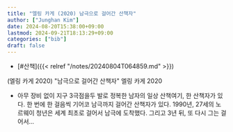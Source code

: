 ```yaml
---
title: "엘링 카게 (2020) 남극으로 걸어간 산책자"
author: ["Junghan Kim"]
date: 2024-08-20T15:38:00+09:00
lastmod: 2024-09-21T18:13:29+09:00
categories: ["bib"]
draft: false
---
```


-   [#산책]({{< relref "/notes/20240804T064859.md" >}})

(엘링 카게 2020) "남극으로 걸어간 산책자" 엘링 카게 2020

-   아무 장비 없이 지구 3극점을두 발로 정복한 남자의 일상 산책여기, 한 산책자가 있다. 한 번에 한 걸음씩 기어코 남극까지 걸어간 산책자가 있다. 1990년, 27세의 노르웨이 청년은 세계 최초로 걸어서 남극에 도착했다. 그리고 3년 뒤, 또 다시 그는 걸어서...
